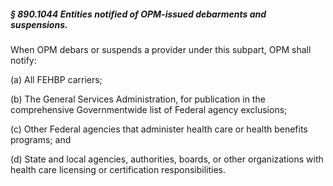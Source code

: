 ##### § 890.1044 Entities notified of OPM-issued debarments and suspensions. #####

When OPM debars or suspends a provider under this subpart, OPM shall notify:

(a) All FEHBP carriers;

(b) The General Services Administration, for publication in the comprehensive Governmentwide list of Federal agency exclusions;

(c) Other Federal agencies that administer health care or health benefits programs; and

(d) State and local agencies, authorities, boards, or other organizations with health care licensing or certification responsibilities.